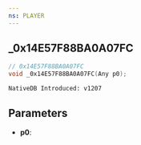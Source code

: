 ```yaml
---
ns: PLAYER
---
```

## _0x14E57F88BA0A07FC

```c
// 0x14E57F88BA0A07FC
void _0x14E57F88BA0A07FC(Any p0);
```

```
NativeDB Introduced: v1207
```

## Parameters
* **p0**:
